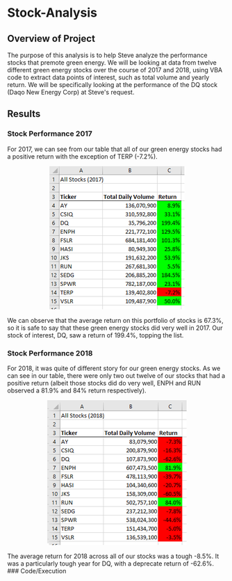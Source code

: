 # Stock-Analysis
## Overview of Project
The purpose of this analysis is to help Steve analyze the performance stocks that premote green energy. We will be looking at data from twelve different green energy stocks over the course of 2017 and 2018, using VBA code to extract data points of interest, such as total volume and yearly return. We will be specifically looking at the performance of the DQ stock (Daqo New Energy Corp) at Steve's request.
## Results
### Stock Performance 2017
For 2017, we can see from our table that all of our green energy stocks had a positive return with the exception of TERP (-7.2%).
<p align="center"

![alttext](https://github.com/sd2wiebe/Stock-Analysis/blob/main/Resources/2017_performance.png)

</p>
We can observe that the average return on this portfolio of stocks is 67.3%, so it is safe to say that these green energy stocks did very well in 2017. Our stock of interest, DQ, saw a return of 199.4%, topping the list. 

### Stock Performance 2018
For 2018, it was quite of different story for our green energy stocks. As we can see in our table, there were only two out twelve of our stocks that had a positive return (albeit those stocks did do very well, ENPH and RUN observed a 81.9% and 84% return respectively).
<p align="center"

![alttext](https://github.com/sd2wiebe/Stock-Analysis/blob/main/Resources/2018_Performance.png)
</p>
The average return for 2018 across all of our stocks was a tough -8.5%. It was a particularly tough year for DQ, with a deprecate return of -62.6%. 
### Code/Execution


